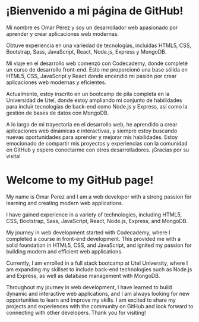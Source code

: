 #  ¡Bienvenido a mi página de GitHub!
Mi nombre es Omar Pérez y soy un desarrollador web apasionado por aprender y crear aplicaciones web modernas.

Obtuve experiencia en una variedad de tecnologías, incluidas HTML5, CSS, Bootstrap, Sass, JavaScript, React, Node.js, Express y MongoDB.

Mi viaje en el desarrollo web comenzó con Codecademy, donde completé un curso de desarrollo front-end. Esto me proporcionó una base sólida en HTML5, CSS, JavaScript y React donde encendió mi pasión por crear aplicaciones web modernas y eficientes.

Actualmente, estoy inscrito en un bootcamp de pila completa en la Universidad de Utel, donde estoy ampliando mi conjunto de habilidades para incluir tecnologías de back-end como Node.js y Express, así como la gestión de bases de datos con MongoDB.

A lo largo de mi trayectoria en el desarrollo web, he aprendido a crear aplicaciones web dinámicas e interactivas, y siempre estoy buscando nuevas oportunidades para aprender y mejorar mis habilidades. Estoy emocionado de compartir mis proyectos y experiencias con la comunidad en GitHub y espero conectarme con otros desarrolladores. ¡Gracias por su visita!

# Welcome to my GitHub page!
My name is Omar Perez and I am a web developer with a strong passion for learning and creating modern web applications.

I have gained experience in a variety of technologies, including HTML5, CSS, Bootstrap, Sass, JavaScript, React, Node.js, Express, and MongoDB.

My journey in web development started with Codecademy, where I completed a course in front-end development. This provided me with a solid foundation in HTML5, CSS, and JavaScript, and ignited my passion for building modern and efficient web applications.

Currently, I am enrolled in a full stack bootcamp at Utel University, where I am expanding my skillset to include back-end technologies such as Node.js and Express, as well as database management with MongoDB.

Throughout my journey in web development, I have learned to build dynamic and interactive web applications, and I am always looking for new opportunities to learn and improve my skills. I am excited to share my projects and experiences with the community on GitHub and look forward to connecting with other developers. Thank you for visiting!
